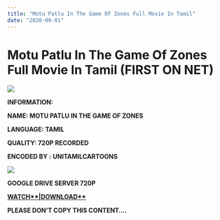```yaml
---
title: "Motu Patlu In The Game Of Zones Full Movie In Tamil"
date: "2020-09-01"
---
```


# Motu Patlu In The Game Of Zones Full Movie In Tamil (FIRST ON NET)

[![](https://1.bp.blogspot.com/-36pNzTqFOp8/XuMoYZ3ln-I/AAAAAAAABF8/eGe5fD7Oaw8ix-WZ_G0ngwFJw1rt-47VwCK4BGAsYHg/w640-h326/MOTU{c48f4630022c0d57354920639953d21a0626fbbe35cb91b826b45669a52e752e}2BPATLU{c48f4630022c0d57354920639953d21a0626fbbe35cb91b826b45669a52e752e}2BGAME{c48f4630022c0d57354920639953d21a0626fbbe35cb91b826b45669a52e752e}2BOF{c48f4630022c0d57354920639953d21a0626fbbe35cb91b826b45669a52e752e}2BTHRONES{c48f4630022c0d57354920639953d21a0626fbbe35cb91b826b45669a52e752e}2B1.png)](https://1.bp.blogspot.com/-36pNzTqFOp8/XuMoYZ3ln-I/AAAAAAAABF8/eGe5fD7Oaw8ix-WZ_G0ngwFJw1rt-47VwCK4BGAsYHg/s1891/MOTU{c48f4630022c0d57354920639953d21a0626fbbe35cb91b826b45669a52e752e}2BPATLU{c48f4630022c0d57354920639953d21a0626fbbe35cb91b826b45669a52e752e}2BGAME{c48f4630022c0d57354920639953d21a0626fbbe35cb91b826b45669a52e752e}2BOF{c48f4630022c0d57354920639953d21a0626fbbe35cb91b826b45669a52e752e}2BTHRONES{c48f4630022c0d57354920639953d21a0626fbbe35cb91b826b45669a52e752e}2B1.png)

**INFORMATION:**

**NAME: MOTU PATLU IN THE GAME OF ZONES**

**LANGUAGE: TAMIL**

**QUALITY: 720P RECORDED**

**ENCODED BY :** **UNITAMILCARTOONS**

[![](https://1.bp.blogspot.com/-wQ-hv7PDsuE/XyUZ6QVfoiI/AAAAAAAACKo/VdmdDIxUPusvjKnwAm0tXDG1Qwr6Gn3WQCLcBGAsYHQ/w279-h400/Motu{c48f4630022c0d57354920639953d21a0626fbbe35cb91b826b45669a52e752e}2BPatlu{c48f4630022c0d57354920639953d21a0626fbbe35cb91b826b45669a52e752e}2BIn{c48f4630022c0d57354920639953d21a0626fbbe35cb91b826b45669a52e752e}2BThe{c48f4630022c0d57354920639953d21a0626fbbe35cb91b826b45669a52e752e}2BGame{c48f4630022c0d57354920639953d21a0626fbbe35cb91b826b45669a52e752e}2BOf{c48f4630022c0d57354920639953d21a0626fbbe35cb91b826b45669a52e752e}2BZones.jpg)](https://1.bp.blogspot.com/-wQ-hv7PDsuE/XyUZ6QVfoiI/AAAAAAAACKo/VdmdDIxUPusvjKnwAm0tXDG1Qwr6Gn3WQCLcBGAsYHQ/s2048/Motu{c48f4630022c0d57354920639953d21a0626fbbe35cb91b826b45669a52e752e}2BPatlu{c48f4630022c0d57354920639953d21a0626fbbe35cb91b826b45669a52e752e}2BIn{c48f4630022c0d57354920639953d21a0626fbbe35cb91b826b45669a52e752e}2BThe{c48f4630022c0d57354920639953d21a0626fbbe35cb91b826b45669a52e752e}2BGame{c48f4630022c0d57354920639953d21a0626fbbe35cb91b826b45669a52e752e}2BOf{c48f4630022c0d57354920639953d21a0626fbbe35cb91b826b45669a52e752e}2BZones.jpg)

**GOOGLE DRIVE SERVER 720P**

**[**WATCH****|DOWNLOAD**](https://mydomainscan.com/RYz9NIvI)**

**PLEASE DON’T COPY THIS CONTENT….**
